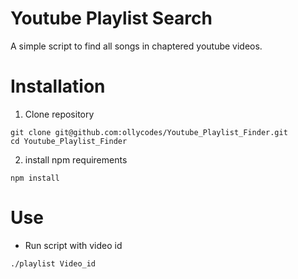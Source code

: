 # Youtube Playlist Search
A simple script to find all songs in chaptered youtube videos.

# Installation
1. Clone repository
```shell
git clone git@github.com:ollycodes/Youtube_Playlist_Finder.git
cd Youtube_Playlist_Finder
```

2. install npm requirements
```shell
npm install
```

# Use
- Run script with video id
```shell
./playlist Video_id
```
